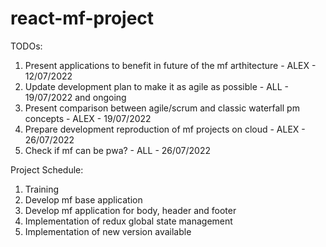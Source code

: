 # react-mf-project


TODOs:
1. Present applications to benefit in future of the mf arthitecture - ALEX - 12/07/2022
2. Update development plan to make it as agile as possible - ALL - 19/07/2022 and ongoing
3. Present comparison between agile/scrum and classic waterfall pm concepts - ALEX - 19/07/2022
4. Prepare development reproduction of mf projects on cloud - ALEX - 26/07/2022
5. Check if mf can be pwa? - ALL - 26/07/2022


Project Schedule:
1. Training
2. Develop mf base application
3. Develop mf application for body, header and footer
4. Implementation of redux global state management
5. Implementation of new version available
